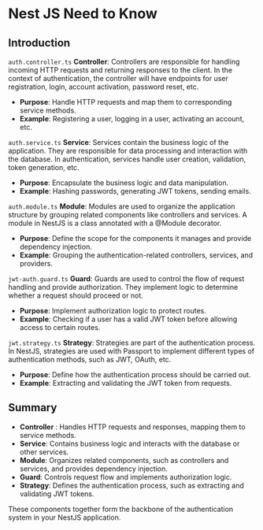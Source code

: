 # Nest JS Need to Know

## Introduction

`auth.controller.ts`
**Controller**: Controllers are responsible for handling incoming HTTP requests and returning responses to the client. In the context of authentication, the controller will have endpoints for user registration, login, account activation, password reset, etc.

- **Purpose**: Handle HTTP requests and map them to corresponding service methods.
- **Example**: Registering a user, logging in a user, activating an account, etc.

`auth.service.ts`
**Service**: Services contain the business logic of the application. They are responsible for data processing and interaction with the database. In authentication, services handle user creation, validation, token generation, etc.

- **Purpose**: Encapsulate the business logic and data manipulation.
- **Example**: Hashing passwords, generating JWT tokens, sending emails.

`auth.module.ts`
**Module**: Modules are used to organize the application structure by grouping related components like controllers and services. A module in NestJS is a class annotated with a @Module decorator.

- **Purpose**: Define the scope for the components it manages and provide dependency injection.
- **Example**: Grouping the authentication-related controllers, services, and providers.

`jwt-auth.guard.ts`
**Guard**: Guards are used to control the flow of request handling and provide authorization. They implement logic to determine whether a request should proceed or not.

- **Purpose**: Implement authorization logic to protect routes.
- **Example**: Checking if a user has a valid JWT token before allowing access to certain routes.

`jwt.strategy.ts`
**Strategy**: Strategies are part of the authentication process. In NestJS, strategies are used with Passport to implement different types of authentication methods, such as JWT, OAuth, etc.

- **Purpose**: Define how the authentication process should be carried out.
- **Example**: Extracting and validating the JWT token from requests.

## Summary

- **Controller** : Handles HTTP requests and responses, mapping them to service methods.
- **Service**: Contains business logic and interacts with the database or other services.
- **Module**: Organizes related components, such as controllers and services, and provides dependency injection.
- **Guard**: Controls request flow and implements authorization logic.
- **Strategy**: Defines the authentication process, such as extracting and validating JWT tokens.

These components together form the backbone of the authentication system in your NestJS application.
